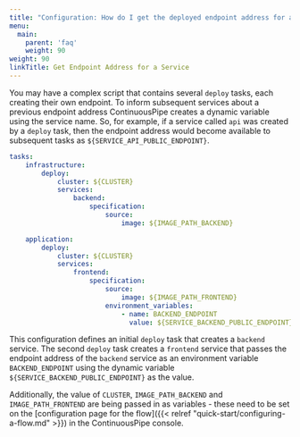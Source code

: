 ```yaml
---
title: "Configuration: How do I get the deployed endpoint address for a service?"
menu:
  main:
    parent: 'faq'
    weight: 90
weight: 90
linkTitle: Get Endpoint Address for a Service
---
```

You may have a complex script that contains several `deploy` tasks, each creating their own endpoint. To inform subsequent services about a previous endpoint address ContinuousPipe creates a dynamic variable using the service name. So, for example, if a service called `api` was created by a `deploy` task, then the endpoint address would become available to subsequent tasks as `${SERVICE_API_PUBLIC_ENDPOINT}`.

```yaml
tasks:
    infrastructure:
        deploy:
            cluster: ${CLUSTER}
            services:
                backend:
                    specification:
                        source:
                            image: ${IMAGE_PATH_BACKEND}

    application:
        deploy:
            cluster: ${CLUSTER}
            services:
                frontend:
                    specification:
                        source:
                            image: ${IMAGE_PATH_FRONTEND}
                        environment_variables:
                            - name: BACKEND_ENDPOINT
                              value: ${SERVICE_BACKEND_PUBLIC_ENDPOINT}
```

This configuration defines an initial `deploy` task that creates a `backend` service. The second `deploy` task creates a `frontend` service that passes the endpoint address of the `backend` service as an environment variable `BACKEND_ENDPOINT` using the dynamic variable `${SERVICE_BACKEND_PUBLIC_ENDPOINT}` as the value.

Additionally, the value of `CLUSTER`, `IMAGE_PATH_BACKEND` and `IMAGE_PATH_FRONTEND` are being passed in as variables - these need to be set on the [configuration page for the flow]({{< relref "quick-start/configuring-a-flow.md" >}}) in the ContinuousPipe console.
